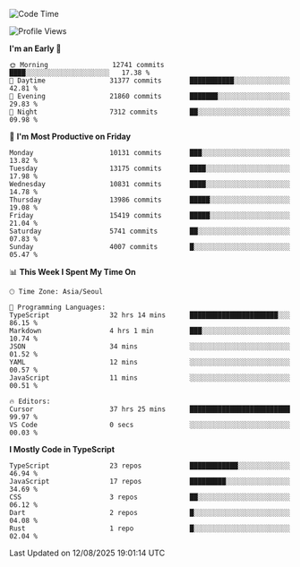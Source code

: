 <!--START_SECTION:waka-->
![Code Time](http://img.shields.io/badge/Code%20Time-8%2C161%20hrs%2019%20mins-blue)

![Profile Views](http://img.shields.io/badge/Profile%20Views-0-blue)

**I'm an Early 🐤** 

```text
🌞 Morning                12741 commits       ████░░░░░░░░░░░░░░░░░░░░░   17.38 % 
🌆 Daytime                31377 commits       ███████████░░░░░░░░░░░░░░   42.81 % 
🌃 Evening                21860 commits       ███████░░░░░░░░░░░░░░░░░░   29.83 % 
🌙 Night                  7312 commits        ██░░░░░░░░░░░░░░░░░░░░░░░   09.98 % 
```
📅 **I'm Most Productive on Friday** 

```text
Monday                   10131 commits       ███░░░░░░░░░░░░░░░░░░░░░░   13.82 % 
Tuesday                  13175 commits       ████░░░░░░░░░░░░░░░░░░░░░   17.98 % 
Wednesday                10831 commits       ████░░░░░░░░░░░░░░░░░░░░░   14.78 % 
Thursday                 13986 commits       █████░░░░░░░░░░░░░░░░░░░░   19.08 % 
Friday                   15419 commits       █████░░░░░░░░░░░░░░░░░░░░   21.04 % 
Saturday                 5741 commits        ██░░░░░░░░░░░░░░░░░░░░░░░   07.83 % 
Sunday                   4007 commits        █░░░░░░░░░░░░░░░░░░░░░░░░   05.47 % 
```


📊 **This Week I Spent My Time On** 

```text
🕑︎ Time Zone: Asia/Seoul

💬 Programming Languages: 
TypeScript               32 hrs 14 mins      ██████████████████████░░░   86.15 % 
Markdown                 4 hrs 1 min         ███░░░░░░░░░░░░░░░░░░░░░░   10.74 % 
JSON                     34 mins             ░░░░░░░░░░░░░░░░░░░░░░░░░   01.52 % 
YAML                     12 mins             ░░░░░░░░░░░░░░░░░░░░░░░░░   00.57 % 
JavaScript               11 mins             ░░░░░░░░░░░░░░░░░░░░░░░░░   00.51 % 

🔥 Editors: 
Cursor                   37 hrs 25 mins      █████████████████████████   99.97 % 
VS Code                  0 secs              ░░░░░░░░░░░░░░░░░░░░░░░░░   00.03 % 
```

**I Mostly Code in TypeScript** 

```text
TypeScript               23 repos            ████████████░░░░░░░░░░░░░   46.94 % 
JavaScript               17 repos            █████████░░░░░░░░░░░░░░░░   34.69 % 
CSS                      3 repos             ██░░░░░░░░░░░░░░░░░░░░░░░   06.12 % 
Dart                     2 repos             █░░░░░░░░░░░░░░░░░░░░░░░░   04.08 % 
Rust                     1 repo              █░░░░░░░░░░░░░░░░░░░░░░░░   02.04 % 
```




 Last Updated on 12/08/2025 19:01:14 UTC
<!--END_SECTION:waka-->
